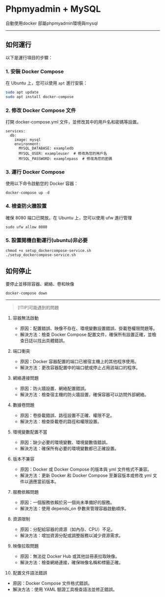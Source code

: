 # Phpmyadmin + MySQL 

自動使用docker 部屬phpmyadmin環境與mysql

- - -

## 如何運行

以下是運行項目的步驟：

### 1. 安裝 Docker Compose

在 Ubuntu 上，您可以使用 `apt` 進行安裝：

```bash
sudo apt update
sudo apt install docker-compose
```

### 2. 修改 Docker Compose 文件

打開 docker-compose.yml 文件，並修改其中的用戶名和密碼等設置。

```
services:
  db:
    image: mysql
    environment:
      MYSQL_DATABASE: exampledb
      MYSQL_USER: exampleuser  # 修改為您的用戶名
      MYSQL_PASSWORD: examplepass  # 修改為您的密碼
```

### 3. 運行 Docker Compose

使用以下命令啟動您的 Docker 容器：
```
docker-compose up -d
```

### 4. 檢查防火牆設置

確保 8080 端口已開放。在 Ubuntu 上，您可以使用 ufw 進行管理
```
sudo ufw allow 8080
```
### 5. 設置開機自動運行(ubuntu)非必要

```
chmod +x setup_dockercompose-service.sh
./setup_dockercompose-service.sh
```


## 如何停止

要停止並移除容器、網絡、卷和映像
```
docker-compose down
```

- - -


> [!TIP]可能遇到的問題


1. 容器無法啟動

    - 原因：配置錯誤、映像不存在、環境變數設置錯誤、掛載卷權限問題等。
    - 解決方法：檢查 Docker Compose 配置文件，確保所有設置正確，並檢查日誌以找出具體錯誤。

2. 端口衝突

   - 原因：Docker 容器配置的端口已被宿主機上的其他程序使用。
   - 解決方法：更改容器配置中的端口號或停止占用該端口的程序。

3. 網絡連接問題

   - 原因：防火牆設置、網絡配置錯誤。
   - 解決方法：檢查宿主機的防火牆設置，確保容器可以訪問外部網絡。

4. 數據卷問題

   - 原因：卷掛載錯誤、路徑設置不正確、權限不足。
   - 解決方法：檢查掛載卷的路徑和權限設置。

5. 環境變數配置不當

   - 原因：缺少必要的環境變數、環境變數值錯誤。
   - 解決方法：確保所有必要的環境變數都已正確設置。

6. 版本不兼容

   - 原因：Docker 或 Docker Compose 的版本與 yml 文件格式不兼容。
   - 解決方法：更新 Docker 和 Docker Compose 至兼容版本或修改 yml 文件以適應當前版本。

7. 服務依賴問題

   - 原因：一個服務依賴於另一個尚未準備好的服務。
   - 解決方法：使用 depends_on 參數來管理容器啟動順序。

8. 資源限制

   - 原因：分配給容器的資源（如內存、CPU）不足。
   - 解決方法：增加資源分配或調整服務以減少資源需求。

9. 映像拉取問題

   - 原因：無法從 Docker Hub 或其他註冊表拉取映像。
   - 解決方法：檢查網絡連接，確保映像名稱和標籤正確。

10. 配置文件語法錯誤

   - 原因：Docker Compose 文件格式錯誤。
   - 解決方法：使用 YAML 驗證工具檢查語法並修正錯誤。

